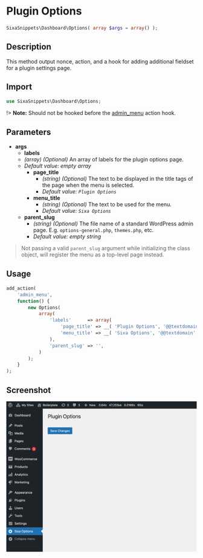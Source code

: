 # Plugin Options

```php
SixaSnippets\Dashboard\Options( array $args = array() );
```

## Description

This method output nonce, action, and a hook for adding additional fieldset for a plugin settings page.

## Import

```php 
use SixaSnippets\Dashboard\Options;
```

!> **Note:** Should not be hooked before the [admin_menu](http://developer.wordpress.org/reference/hooks/admin_menu/) action hook.

## Parameters

- **args**
	- **labels**
	- *(array) (Optional)* An array of labels for the plugin options page.
	- *Default value: empty array*
		- **page_title**
			- *(string) (Optional)* The text to be displayed in the title tags of the page when the menu is selected.
			- *Default value: `Plugin Options`*
		- **menu_title**
			- *(string) (Optional)* The text to be used for the menu.
			- *Default value: `Sixa Options`*
	- **parent_slug**
		- *(string) (Optional)* The file name of a standard WordPress admin page. E.g. `options-general.php`, `themes.php`, etc.
		- *Default value: empty string*

> Not passing a valid `parent_slug` argument while initializing the class object, will register the menu as a top-level page instead.

## Usage

```php
add_action(
	'admin_menu',
	function() {
		new Options(
			array(
				'labels'      => array(
					'page_title' => __( 'Plugin Options', '@@textdomain' ),
					'menu_title' => __( 'Sixa Options', '@@textdomain' ),
				),
				'parent_slug' => '',
			)
		);
	}
);
```

## Screenshot

![](../assets/options.png ':size=30%')